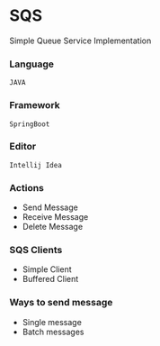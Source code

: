 # SQS
Simple Queue Service Implementation

### Language
```JAVA```

### Framework
```SpringBoot```

### Editor
```Intellij Idea```

### Actions
* Send Message
* Receive Message
* Delete Message

### SQS Clients
* Simple Client
* Buffered Client

### Ways to send message
* Single message
* Batch messages

